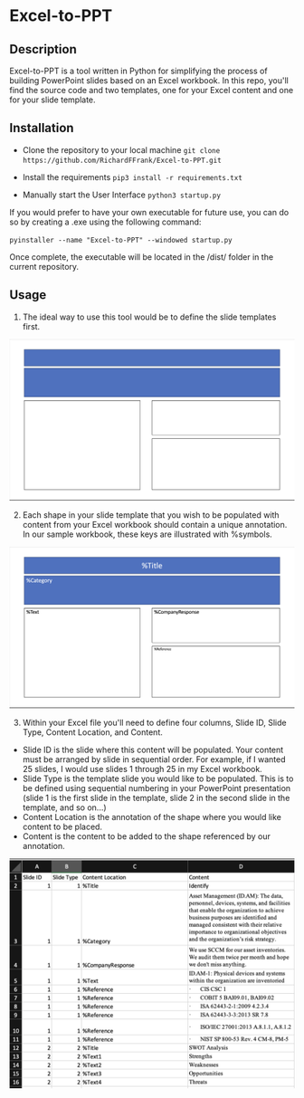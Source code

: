 # Excel-to-PPT

## Description
Excel-to-PPT is a tool written in Python for simplifying the process of building PowerPoint slides based on an Excel workbook. In this repo, you'll find the source code and two templates, one for your Excel content and one for your slide template.

## Installation
- Clone the repository to your local machine
  `git clone https://github.com/RichardFFrank/Excel-to-PPT.git`

- Install the requirements
  `pip3 install -r requirements.txt`

- Manually start the User Interface
  `python3 startup.py`

If you would prefer to have your own executable for future use, you can do so by creating a .exe using the following command:

`pyinstaller --name "Excel-to-PPT" --windowed startup.py`


Once complete, the executable will be located in the /dist/ folder in the current repository. 

## Usage
1. The ideal way to use this tool would be to define the slide templates first.

![Screenshot of the base template without annotations](./Assets/ScreenshotOfShapeTemplate.png)

2. Each shape in your slide template that you wish to be populated with content from your Excel workbook should contain a unique annotation. In our sample workbook, these keys are illustrated with %symbols.

![Screenshot of the base template with annotations](./Assets/ScreenshotOfShapeAnnotations.png)

3. Within your Excel file you'll need to define four columns, Slide ID, Slide Type, Content Location, and Content.
  - Slide ID is the slide where this content will be populated. Your content must be arranged by slide in sequential order. For example, if I wanted 25 slides, I would use slides 1 through 25 in my Excel workbook.
  - Slide Type is the template slide you would like to be populated. This is to be defined using sequential numbering in your PowerPoint presentation (slide 1 is the first slide in the template, slide 2 in the second slide in the template, and so on...)
  - Content Location is the annotation of the shape where you would like content to be placed.
  - Content is the content to be added to the shape referenced by our annotation.

![Screenshot of the excel template](./Assets/ScreenshotOfExcelTemplate.png)


